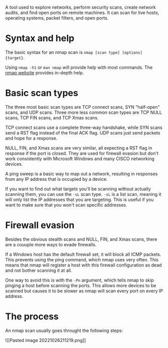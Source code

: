 A tool used to explore networks, perform security scans, create network audits, and find open ports on remote machines. It can scan for live hosts, operating systems, packet filters, and open ports.

# Syntax and help
The basic syntax for an nmap scan is `nmap [scan type] [options] {target}`.

Using `nmap -h1` or `man nmap` will provide help with most commands. The [nmap website](https://nmap.org/book/man.html) provides in-depth help.

# Basic scan types
The three most basic scan types are TCP connect scans, SYN "half-open" scans, and UDP scans. Three more less common scan types are TCP NULL scans, TCP FIN scans, and TCP Xmas scans.

TCP connect scans use a complete three-way handshake, while SYN scans send a RST flag instead of the final ACK flag. UDP scans just send packets and hope for a response.

NULL, FIN, and Xmas scans are very similar, all expecting a RST flag in response if the port is closed. They are used for firewall evasion but don't work consistently with Microsoft Windows and many CISCO networking devices.

A ping sweep is a basic way to map out a network, resulting in responses from any IP address that is occupied by a device.

If you want to find out what targets you'll be scanning without actually scanning them, you can use the `-sL` scan type. `-sL` is a list scan, meaning it will only list the IP addresses that you are targeting. This is useful if you want to make sure that you won't scan specific addresses.

# Firewall evasion
Besides the obvious stealth scans and NULL, FIN, and Xmas scans, there are a couuple more ways to evade firewalls.

If a Windows host has the default firewall set, it will block all ICMP packets. This prevents using the ping command, which nmap uses very often. This means that nmap will register a host with this firewall configuration as dead and not bother scanning it at all.

One way to avoid this is with the `-Pn` argument, which tells nmap to skip pinging a host before scanning the ports. This allows more devices to be scanned but causes it to be slower as nmap will scan every port on every IP address.

# The process
An nmap scan usually goes throught the following steps:

![[Pasted image 20221026211219.png]]

